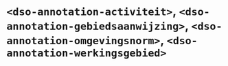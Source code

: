 # `<dso-annotation-activiteit>`, `<dso-annotation-gebiedsaanwijzing>`, `<dso-annotation-omgevingsnorm>`, `<dso-annotation-werkingsgebied>`
